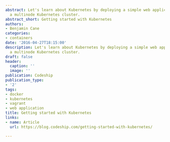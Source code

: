 ```yaml
---
abstract: Let's learn about Kubernetes by deploying a simple web application across
  a multinode Kubernetes cluster.
abstract_short: Getting started with Kubernetes
authors:
- Benjamin Cane
categories:
- containers
date: '2016-04-27T18:15:00'
description: Let's learn about Kubernetes by deploying a simple web application across
  a multinode Kubernetes cluster.
draft: false
header:
  caption: ''
  image: ''
publication: Codeship
publication_type:
- '2'
tags:
- docker
- kubernetes
- vagrant
- web application
title: Getting started with Kubernetes
links:
- name: Article
  url: https://blog.codeship.com/getting-started-with-kubernetes/

---
```

